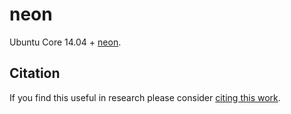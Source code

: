 neon
====
Ubuntu Core 14.04 + [neon](http://neon.nervanasys.com/).

Citation
--------
If you find this useful in research please consider [citing this work](https://github.com/Kaixhin/dockerfiles/blob/master/CITATION.md).
